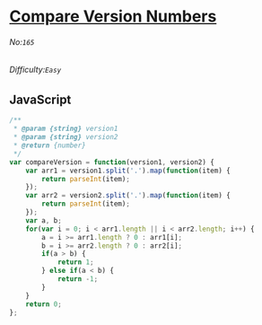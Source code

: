 # [Compare Version Numbers](https://leetcode.com/problems/compare-version-numbers/)
###### No:`165`
###### Difficulty:`Easy`
## JavaScript

```javascript
/**
 * @param {string} version1
 * @param {string} version2
 * @return {number}
 */
var compareVersion = function(version1, version2) {
    var arr1 = version1.split('.').map(function(item) {
        return parseInt(item);
    });
    var arr2 = version2.split('.').map(function(item) {
        return parseInt(item);
    });
    var a, b;
    for(var i = 0; i < arr1.length || i < arr2.length; i++) {
        a = i >= arr1.length ? 0 : arr1[i];
        b = i >= arr2.length ? 0 : arr2[i];
        if(a > b) {
            return 1;
        } else if(a < b) {
            return -1;
        }
    }
    return 0;
};
```
